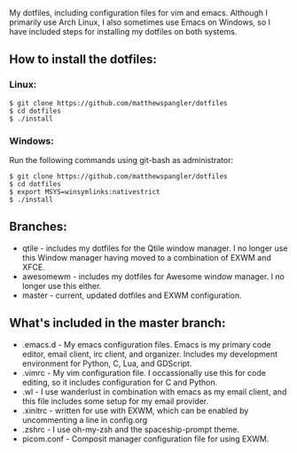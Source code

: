 My dotfiles, including configuration files for vim and emacs. Although I primarily use Arch Linux, I also sometimes use Emacs on Windows, so I have included steps for installing my dotfiles on both systems.

## How to install the dotfiles:

### Linux:
```
$ git clone https://github.com/matthewspangler/dotfiles
$ cd dotfiles
$ ./install
```

### Windows:
Run the following commands using git-bash as administrator:
```
$ git clone https://github.com/matthewspangler/dotfiles
$ cd dotfiles
$ export MSYS=winsymlinks:nativestrict
$ ./install
```

## Branches:
* qtile - includes my dotfiles for the Qtile window manager. I no longer use this Window manager having moved to a combination of EXWM and XFCE.
* awesomewm - includes my dotfiles for Awesome window manager. I no longer use this either.
* master - current, updated dotfiles and EXWM configuration.

## What's included in the master branch:

* .emacs.d - My emacs configuration files. Emacs is my primary code editor, email client, irc client, and organizer. Includes my development environment for Python, C, Lua, and GDScript.
* .vimrc - My vim configuration file. I occassionally use this for code editing, so it includes configuration for C and Python.
* .wl - I use wanderlust in combination with emacs as my email client, and this file includes some setup for my email provider.
* .xinitrc - written for use with EXWM, which can be enabled by uncommenting a line in config.org
* .zshrc - I use oh-my-zsh and the spaceship-prompt theme.
* picom.conf - Composit manager configuration file for using EXWM.
